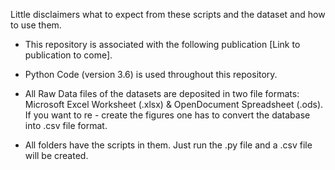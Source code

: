 Little disclaimers what to expect from these scripts and the dataset and how to use them. 

- This repository is associated with the following publication [Link to publication to come]. 

- Python Code (version 3.6) is used throughout this repository.

- All Raw Data files of the datasets are deposited in two file formats: Microsoft Excel Worksheet (.xlsx) & OpenDocument Spreadsheet (.ods). If you want to re - create the figures one has to convert the database into .csv file format. 

- All folders have the scripts in them. Just run the .py file and a .csv file will be created.
